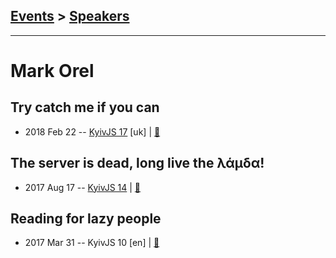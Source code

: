 ## [Events](../README.md) > [Speakers](../speakers.md)
---

# Mark Orel

## Try catch me if you can
- 2018 Feb 22 -- [KyivJS 17](https://youtu.be/GC-E8qIYchE) [uk] | [:notebook:](http://slides.com/markorel/try-catch#/)  
## The server is dead, long live the λάμδα!
- 2017 Aug 17 -- [KyivJS 14](https://www.youtube.com/watch?v=SJ5bBP6L_AU)  | [:notebook:](http://slides.com/markorel/lambda#/)  
## Reading for lazy people
- 2017 Mar 31 -- KyivJS 10 [en] | [:notebook:](http://slides.com/markorel/deck)  
